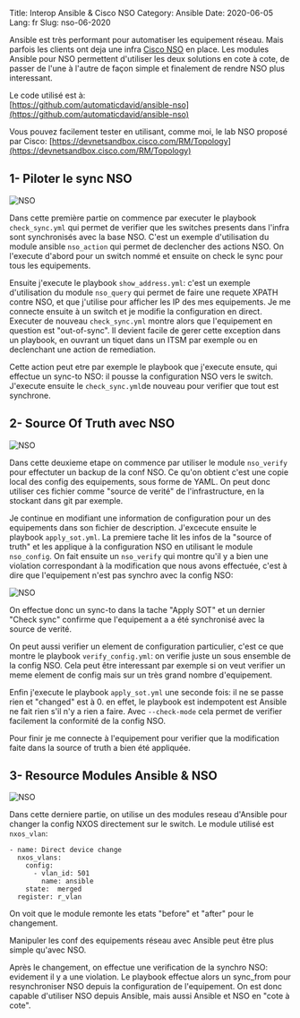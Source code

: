 Title: Interop Ansible & Cisco NSO
Category: Ansible
Date: 2020-06-05
Lang: fr
Slug: nso-06-2020

Ansible est très performant pour automatiser les equipement réseau. Mais parfois les clients ont deja une infra [Cisco NSO](https://www.cisco.com/c/en/us/solutions/service-provider/solutions-cloud-providers/network-services-orchestrator-solutions.html) en place. Les modules Ansible pour NSO permettent d'utiliser les deux solutions en cote à cote, de passer de l'une à l'autre de façon simple et finalement de rendre NSO plus interessant.

Le code utilisé est à:  
[https://github.com/automaticdavid/ansible-nso](https://github.com/automaticdavid/ansible-nso)

Vous pouvez facilement tester en utilisant, comme moi, le lab NSO proposé par Cisco:
[https://devnetsandbox.cisco.com/RM/Topology](https://devnetsandbox.cisco.com/RM/Topology)


## 1- Piloter le sync NSO

![NSO]({static}/images/nso1.gif)

Dans cette première partie on commence par executer le playbook `check_sync.yml` qui permet de verifier que les switches presents dans l'infra sont synchronisés avec la base NSO. C'est un exemple d'utilisation du module ansible `nso_action` qui permet de declencher des actions NSO. On l'execute d'abord pour un switch nommé et ensuite on check le sync pour tous les equipements. 

Ensuite j'execute le playbook `show_address.yml`: c'est un exemple d'utilisation du module `nso_query` qui permet de faire une requete XPATH contre NSO, et que j'utilise pour afficher les IP des mes equipements. Je me connecte ensuite à un switch et je modifie la configuration en direct. Executer de nouveau `check_sync.yml` montre alors que l'equipement en question est "out-of-sync". Il devient facile de gerer cette exception dans un playbook, en ouvrant un tiquet dans un ITSM par exemple ou en declenchant une action de remediation. 

Cette action peut etre par exemple le playbook que j'execute ensute, qui effectue un sync-to NSO: il pousse la configuration NSO vers le switch. J'execute ensuite le `check_sync.yml`de nouveau pour verifier que tout est synchrone. 


## 2- Source Of Truth avec NSO 

![NSO]({static}/images/nso2.gif)

Dans cette deuxieme etape on commence par utiliser le module `nso_verify` pour effectuter un backup de la conf NSO. Ce qu'on obtient c'est une copie local des config des equipements, sous forme de YAML. On peut donc utiliser ces fichier comme "source de verité" de l'infrastructure, en la stockant dans git par exemple. 

Je continue en modifiant une information de configuration pour un des equipements dans son fichier de description. J'excecute ensuite le playbook `apply_sot.yml`. La premiere tache lit les infos de la "source of truth" et les applique à la configuration NSO en utilisant le module `nso_config`. On fait ensuite un `nso_verify` qui montre qu'il y a bien une violation correspondant à la modification que nous avons effectuée, c'est à dire que l'equipement n'est pas synchro avec la config NSO:

![NSO]({static}/images/nso3.png)

On effectue donc un sync-to dans la tache "Apply SOT" et un dernier "Check sync" confirme que l'equipement a a été synchronisé avec la source de verité. 

On peut aussi verifier un element de configuration particulier, c'est ce que montre le playbook `verify_config.yml`: on verifie juste un sous ensemble de la config NSO. Cela peut être interessant par exemple si on veut verifier un meme element de config mais sur un très grand nombre d'equipement. 

Enfin j'execute le playbook `apply_sot.yml` une seconde fois: il ne se passe rien et "changed" est à 0. en effet, le playbook est indempotent est Ansible ne fait rien s'il n'y a rien a faire. Avec `--check-mode` cela permet de verifier facilement la conformité de la config NSO. 

Pour finir je me connecte à l'equipement pour verifier que la modification faite dans la source of truth a bien été appliquée.


## 3- Resource Modules Ansible & NSO

![NSO]({static}/images/nso4.gif)
   
Dans cette derniere partie, on utilise un des modules reseau d'Ansible pour changer la config NXOS directement sur le switch. Le module utilisé est `nxos_vlan`: 

```
- name: Direct device change
  nxos_vlans:
    config:
      - vlan_id: 501
        name: ansible
    state:  merged
  register: r_vlan
```

On voit que le module remonte les etats "before" et "after" pour le changement. 

Manipuler les conf des equipements réseau avec Ansible peut être plus simple qu'avec NSO. 

Après le changement, on effectue une verification de la synchro NSO: evidement il y a une violation. Le playbook effectue alors un sync_from pour resynchroniser NSO depuis la configuration de l'equipement. On est donc capable d'utiliser NSO depuis Ansible, mais aussi Ansible et NSO en "cote à cote".

 



